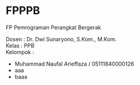 # FPPPB
FP Pemrograman Perangkat Bergerak

Dosen     : Dr. Dwi Sunaryono, S.Kom., M.Kom. <br/>
Kelas     : PPB  <br/>
Kelompok  :  <br/>
- Muhammad Naufal Arieffaza / 05111840000126 <br/>
- aaa  <br/>
- baaa  <br/>

